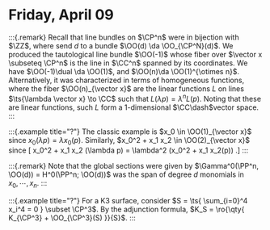 # Friday, April 09


:::{.remark}
Recall that line bundles on $\CP^n$ were in bijection with $\ZZ$, where send $d$ to a bundle $\OO(d) \da \OO_{\CP^N}(d)$.
We produced the tautological line bundle $\OO(-1)$ whose fiber over $\vector x \subseteq \CP^n$ is the line in $\CC^n$ spanned by its coordinates. 
We have $\OO(-1)\dual \da \OO(1)$, and $\OO(n)\da \OO(1)^{\otimes n}$.
Alternatively, it was characterized in terms of homogeneous functions, where the fiber $\OO(n)_{\vector x}$ are the linear functions $L$ on lines $\ts{\lambda \vector x} \to \CC$ such that $L(\lambda p) = \lambda^n L(p)$.
Noting that these are linear functions, such $L$ form a 1-dimensional $\CC\dash$vector space.
:::


:::{.example title="?"}
The classic example is $x_0 \in \OO(1)_{\vector x}$ since $x_0( \lambda p) = \lambda x_0 (p)$.
Similarly, $x_0^2 + x_1 x_2 \in \OO(2)_{\vector x}$ since 
\[
x_0^2 + x_1 x_2 (\lambda p) = \lambda^2 (x_0^2 + x_1 x_2(p))
.\]
:::


:::{.remark}
Note that the global sections were given by $\Gamma^0(\PP^n, \OO(d)) = H^0(\PP^n; \OO(d))$ was the span of degree $d$ monomials in $x_0, \cdots, x_n$.
:::




:::{.example title="?"}
For a K3 surface, consider $S = \ts{ \sum_{i=0}^4 x_i^4 = 0 } \subset \CP^3$.
By the adjunction formula, $K_S = \ro{\qty{ K_{\CP^3} + \OO_{\CP^3}(S) }}{S}$.
:::

